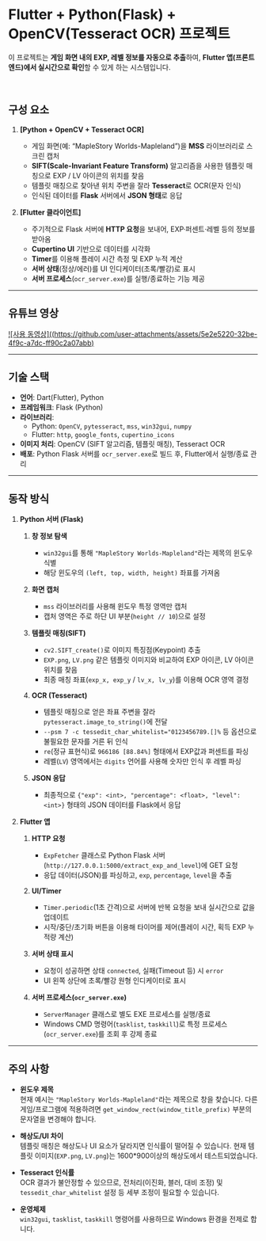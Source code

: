 # Flutter + Python(Flask) + OpenCV(Tesseract OCR) 프로젝트

이 프로젝트는 **게임 화면 내의 EXP, 레벨 정보를 자동으로 추출**하여, **Flutter 앱(프론트엔드)에서 실시간으로 확인**할 수 있게 하는 시스템입니다.

<br />

## 구성 요소

1. **[Python + OpenCV + Tesseract OCR]**  
   - 게임 화면(예: “MapleStory Worlds-Mapleland”)을 **MSS** 라이브러리로 스크린 캡처  
   - **SIFT(Scale-Invariant Feature Transform)** 알고리즘을 사용한 템플릿 매칭으로 EXP / LV 아이콘의 위치를 찾음  
   - 템플릿 매칭으로 찾아낸 위치 주변을 잘라 **Tesseract**로 OCR(문자 인식)  
   - 인식된 데이터를 **Flask** 서버에서 **JSON 형태**로 응답

2. **[Flutter 클라이언트]**  
   - 주기적으로 Flask 서버에 **HTTP 요청**을 보내어, EXP·퍼센트·레벨 등의 정보를 받아옴  
   - **Cupertino UI** 기반으로 데이터를 시각화  
   - **Timer**를 이용해 플레이 시간 측정 및 EXP 누적 계산  
   - **서버 상태**(정상/에러)를 UI 인디케이터(초록/빨강)로 표시  
   - **서버 프로세스**(`ocr_server.exe`)를 실행/종료하는 기능 제공

---
## 유튜브 영상

[![사용 동영상]((https://github.com/user-attachments/assets/5e2e5220-32be-4f9c-a7dc-ff90c2a07abb)](https://youtu.be/AExURzDv2UE?si=pqfsEcTX5duZP2kD)

---

## 기술 스택

- **언어**: Dart(Flutter), Python
- **프레임워크**: Flask (Python)
- **라이브러리**:
  - Python: `OpenCV`, `pytesseract`, `mss`, `win32gui`, `numpy`
  - Flutter: `http`, `google_fonts`, `cupertino_icons`
- **이미지 처리**: OpenCV (SIFT 알고리즘, 템플릿 매칭), Tesseract OCR
- **배포**: Python Flask 서버를 `ocr_server.exe`로 빌드 후, Flutter에서 실행/종료 관리

---

## 동작 방식

1. **Python 서버 (Flask)**
   1. **창 정보 탐색**  
      - `win32gui`를 통해 `"MapleStory Worlds-Mapleland"`라는 제목의 윈도우 식별  
      - 해당 윈도우의 `(left, top, width, height)` 좌표를 가져옴

   2. **화면 캡처**  
      - `mss` 라이브러리를 사용해 윈도우 특정 영역만 캡처  
      - 캡처 영역은 주로 하단 UI 부분(`height // 10`)으로 설정

   3. **템플릿 매칭(SIFT)**  
      - `cv2.SIFT_create()`로 이미지 특징점(Keypoint) 추출  
      - `EXP.png`, `LV.png` 같은 템플릿 이미지와 비교하여 EXP 아이콘, LV 아이콘 위치를 찾음  
      - 최종 매칭 좌표(`exp_x, exp_y` / `lv_x, lv_y`)를 이용해 OCR 영역 결정

   4. **OCR (Tesseract)**
      - 템플릿 매칭으로 얻은 좌표 주변을 잘라 `pytesseract.image_to_string()`에 전달  
      - `--psm 7 -c tessedit_char_whitelist="0123456789.[]%` 등 옵션으로 불필요한 문자를 거른 뒤 인식  
      - `re`(정규 표현식)로 `966186 [88.84%]` 형태에서 EXP값과 퍼센트를 파싱  
      - 레벨(`LV`) 영역에서는 `digits` 언어를 사용해 숫자만 인식 후 레벨 파싱

   5. **JSON 응답**  
      - 최종적으로 `{"exp": <int>, "percentage": <float>, "level": <int>}` 형태의 JSON 데이터를 Flask에서 응답

2. **Flutter 앱**
   1. **HTTP 요청**  
      - `ExpFetcher` 클래스로 Python Flask 서버(`http://127.0.0.1:5000/extract_exp_and_level`)에 GET 요청  
      - 응답 데이터(JSON)를 파싱하고, `exp`, `percentage`, `level`을 추출

   2. **UI/Timer**  
      - `Timer.periodic`(1초 간격)으로 서버에 반복 요청을 보내 실시간으로 값을 업데이트  
      - 시작/중단/초기화 버튼을 이용해 타이머를 제어(플레이 시간, 획득 EXP 누적량 계산)  

   3. **서버 상태 표시**  
      - 요청이 성공하면 상태 `connected`, 실패(Timeout 등) 시 `error`  
      - UI 왼쪽 상단에 초록/빨강 원형 인디케이터로 표시

   4. **서버 프로세스(`ocr_server.exe`)**  
      - `ServerManager` 클래스로 별도 EXE 프로세스를 실행/종료  
      - Windows CMD 명령어(`tasklist`, `taskkill`)로 특정 프로세스(`ocr_server.exe`)를 조회 후 강제 종료

---

## 주의 사항

- **윈도우 제목**  
  현재 예시는 `"MapleStory Worlds-Mapleland"`라는 제목으로 창을 찾습니다. 다른 게임/프로그램에 적용하려면 `get_window_rect(window_title_prefix)` 부분의 문자열을 변경해야 합니다.
  
- **해상도/UI 차이**  
  템플릿 매칭은 해상도나 UI 요소가 달라지면 인식률이 떨어질 수 있습니다. 현재 템플릿 이미지(`EXP.png`, `LV.png`)는 1600*900이상의 해상도에서 테스트되었습니다.

- **Tesseract 인식률**  
  OCR 결과가 불안정할 수 있으므로, 전처리(이진화, 블러, 대비 조정) 및 `tessedit_char_whitelist` 설정 등 세부 조정이 필요할 수 있습니다.

- **운영체제**  
  `win32gui`, `tasklist`, `taskkill` 명령어를 사용하므로 Windows 환경을 전제로 합니다.
